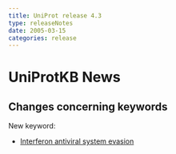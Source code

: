 ```yaml
---
title: UniProt release 4.3
type: releaseNotes
date: 2005-03-15
categories: release
---
```


# UniProtKB News

## Changes concerning keywords

New keyword:

-   [Interferon antiviral system evasion](https://www.uniprot.org/keywords/KW-0922)
